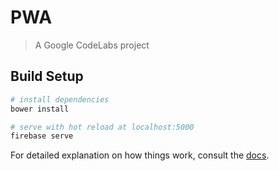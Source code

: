 # PWA

> A Google CodeLabs project

## Build Setup

``` bash
# install dependencies
bower install 

# serve with hot reload at localhost:5000
firebase serve 

```

For detailed explanation on how things work, consult the [docs](https://codelabs.developers.google.com/codelabs/polymer-firebase-pwa/index.html?index=../../index#0).

